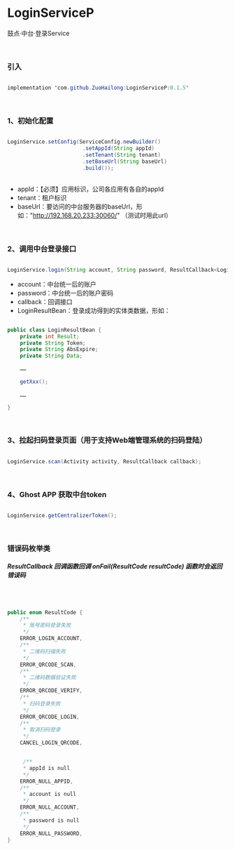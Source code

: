 
# LoginServiceP

鼓点·中台·登录Service

<br>

### 引入
```java

implementation 'com.github.ZuoHailong:LoginServiceP:0.1.5'

```

<br>

### 1、初始化配置
```java

LoginService.setConfig(ServiceConfig.newBuilder()
                        .setAppId(String appId)
                        .setTenant(String tenant)
                        .setBaseUrl(String baseUrl)
                        .build());
                        
```

* appId：【必须】应用标识，公司各应用有各自的appId
* tenant：租户标识
* baseUrl：要访问的中台服务器的baseUrl，形如："http://192.168.20.233:30060/" （测试时用此url）

<br>

### 2、调用中台登录接口
```java

LoginService.login(String account, String password, ResultCallback<LoginResultBean> callback);

```
* account：中台统一后的账户
* password：中台统一后的账户密码
* callback：回调接口
* LoginResultBean：登录成功得到的实体类数据，形如：

```java

public class LoginResultBean {
    private int Result;
    private String Token;
    private String AbsExpire;
    private String Data;

    ……
    
    getXxx();
    
    ……

}

```
<br>

### 3、拉起扫码登录页面（用于支持Web端管理系统的扫码登陆）
```java

LoginService.scan(Activity activity, ResultCallback callback);

```
<br>

### 4、Ghost APP 获取中台token
```java

LoginService.getCentralizerToken();

```
<br>

### 错误码枚举类
##### ResultCallback 回调函数回调 onFail(ResultCode resultCode) 函数时会返回错误码
<br>

```java

public enum ResultCode {
    /**
     * 账号密码登录失败
     */
    ERROR_LOGIN_ACCOUNT,
    /**
     * 二维码扫描失败
     */
    ERROR_QRCODE_SCAN,
    /**
     * 二维码数据验证失败
     */
    ERROR_QRCODE_VERIFY,
    /**
     * 扫码登录失败
     */
    ERROR_QRCODE_LOGIN,
    /**
     * 取消扫码登录
     */
    CANCEL_LOGIN_QRCODE,


     /**
     * appId is null
     */
    ERROR_NULL_APPID,
    /**
     * account is null
     */
    ERROR_NULL_ACCOUNT,
    /**
     * password is null
     */
    ERROR_NULL_PASSWORD,
}

```

